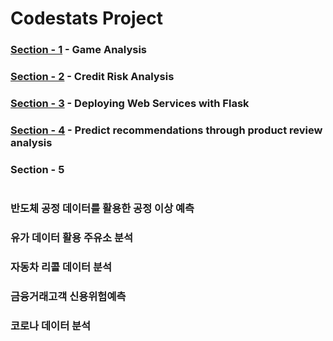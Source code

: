 # Codestats Project
### [Section - 1](https://github.com/Raziel-JKM/Mini-Project/tree/main/Codestats%20Project-1) - Game Analysis

### [Section - 2](https://github.com/Raziel-JKM/Mini-Project/tree/main/Codestats%20Project-2) - Credit Risk Analysis

### [Section - 3](https://github.com/Raziel-JKM/Mini-Project/tree/main/Codestats%20Project-3) - Deploying Web Services with Flask

### [Section - 4](https://github.com/Raziel-JKM/Mini-Project/tree/main/Codestats%20Project-4) - Predict recommendations through product review analysis

### Section - 5

# 
### 반도체 공정 데이터를 활용한 공정 이상 예측

### 유가 데이터 활용 주유소 분석

### 자동차 리콜 데이터 분석

### 금융거래고객 신용위험예측

### 코로나 데이터 분석
